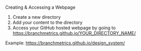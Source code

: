 Creating & Accessing a Webpage
1. Create a new directory
2. Add your content to the directory
3. Access your GitHub hosted webpage by going to https://branchmetrics.github.io/YOUR_DIRECTORY_NAME/

Example: https://branchmetrics.github.io/design_system/
